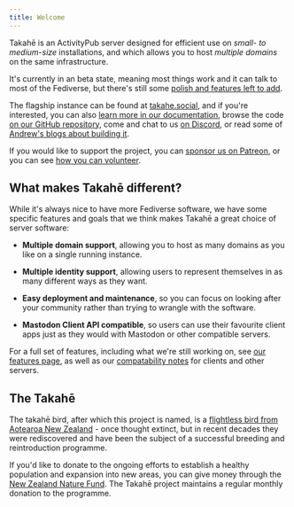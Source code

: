 ```yaml
---
title: Welcome
---
```


Takahē is an ActivityPub server designed for efficient use on *small- to*
*medium-size* installations, and which allows you to host *multiple domains* on
the same infrastructure.

It's currently in an beta state, meaning most things work and it can talk to
most of the Fediverse, but there's still some
[polish and features left to add](https://docs.jointakahe.org/en/latest/features/).

The flagship instance can be found at [takahe.social](http://takahe.social),
and if you're interested, you can also [learn more in our documentation](https://docs.jointakahe.org/en/latest/),
browse the code [on our GitHub repository](https://github.com/jointakahe/takahe),
come and chat to us [on Discord](https://discord.gg/qvQ39tAMvf),
or read some of [Andrew's blogs about building it](https://aeracode.org/category/takahe/).

If you would like to support the project, you can [sponsor us on Patreon](https://patreon.com/takahe),
or you can see [how you can volunteer](https://docs.jointakahe.org/en/latest/contributing/).

## What makes Takahē different?

While it's always nice to have more Fediverse software, we have some specific
features and goals that we think makes Takahē a great choice of server software:

* **Multiple domain support**, allowing you to host as many domains as you like
  on a single running instance.

* **Multiple identity support**, allowing users to represent themselves in
  as many different ways as they want.

* **Easy deployment and maintenance**, so you can focus on looking after your
  community rather than trying to wrangle with the software.

* **Mastodon Client API compatible**, so users can use their favourite client
  apps just as they would with Mastodon or other compatible servers.

For a full set of features, including what we're still working on,
see [our features page](https://docs.jointakahe.org/en/latest/features/), as
well as our [compatability notes](https://docs.jointakahe.org/en/latest/interoperability/)
for clients and other servers.

## The Takahē

The takahē bird, after which this project is named, is a
[flightless bird from Aotearoa New Zealand](https://en.wikipedia.org/wiki/Takah%C4%93) -
once thought extinct, but in recent decades they were rediscovered and have
been the subject of a successful breeding and reintroduction programme.

If you'd like to donate to the ongoing efforts to establish a healthy
population and expansion into new areas, you can give money through the
[New Zealand Nature Fund](https://nznaturefund.org/projects/takahe-recovery-programme/).
The Takahē project maintains a regular monthly donation to the programme.
